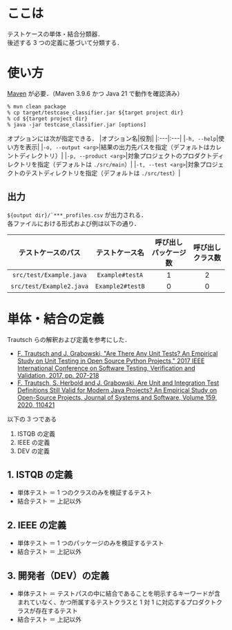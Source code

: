 # ここは
テストケースの単体・結合分類器．  
後述する 3 つの定義に基づいて分類する．

# 使い方
[Maven](https://maven.apache.org/) が必要．（Maven 3.9.6 かつ Java 21 で動作を確認済み）

~~~
% mvn clean package
% cp target/testcase_classifier.jar ${target project dir}
% cd ${target project dir}
% java -jar testcase_classifier.jar [options]
~~~

オプションには次が指定できる．
|オプション名|役割|
|:---|:---|
|```-h, --help```|使い方を表示|
|```-o, --output <arg>```|結果の出力先パスを指定（デフォルトはカレントディレクトリ）|
|```-p, --product <arg>```|対象プロジェクトのプロダクトディレクトリを指定（デフォルトは ```./src/main```）|
|```-t, --test <arg>```|対象プロジェクトのテストディレクトリを指定（デフォルトは ```./src/test```）|

## 出力
```${output dir}/`***_profiles.csv``` が出力される．  
各ファイルにおける形式および例は以下の通り．  

| テストケースのパス | テストケース名 |  呼び出しパッケージ数 | 呼び出しクラス数 |
| :----: | :----: | :----: | :---: |
| ```src/test/Example.java``` | ```Example#testA``` | 1 | 2 |
| ```src/test/Example2.java``` | ```Example2#testB``` | 0 | 0 | 


# 単体・結合の定義
Trautsch らの解釈および定義を参考にした．
- [F. Trautsch and J. Grabowski, "Are There Any Unit Tests? An Empirical Study on Unit Testing in Open Source Python Projects," 2017 IEEE International Conference on Software Testing, Verification and Validation, 2017, pp. 207-218](https://ieeexplore.ieee.org/document/7927976)
- [F. Trautsch, S. Herbold and J. Grabowski, Are Unit and Integration Test Definitions Still Valid for Modern Java Projects? An Empirical Study on Open-Source Projects, Journal of Systems and Software, Volume 159, 2020, 110421](https://www.sciencedirect.com/science/article/pii/S0164121219301955)

以下の 3 つである
1. ISTQB の定義
2. IEEE の定義
3. DEV の定義

## 1. ISTQB の定義
- 単体テスト ＝ 1 つのクラスのみを検証するテスト
- 結合テスト ＝ 上記以外

## 2. IEEE の定義
- 単体テスト ＝ 1 つのパッケージのみを検証するテスト
- 結合テスト ＝ 上記以外

## 3. 開発者（DEV）の定義
- 単体テスト ＝ テストパスの中に結合であることを明示するキーワードが含まれていなく、かつ所属するテストクラスと 1 対 1 に対応するプロダクトクラスが存在するテスト
- 結合テスト ＝ 上記以外